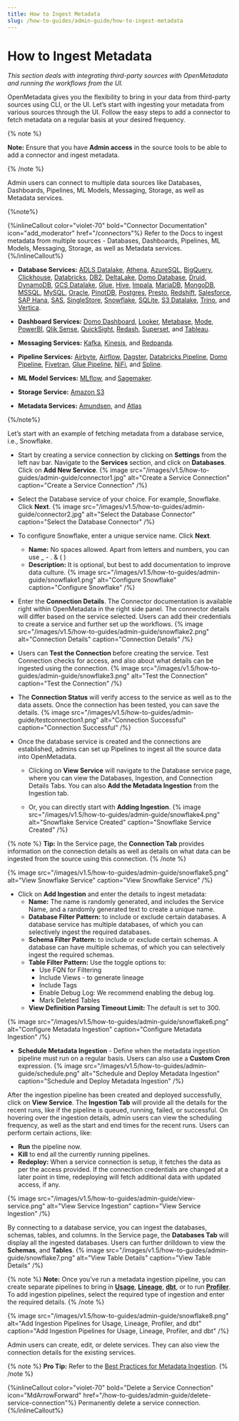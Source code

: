 ```yaml
---
title: How to Ingest Metadata
slug: /how-to-guides/admin-guide/how-to-ingest-metadata
---
```


# How to Ingest Metadata

*This section deals with integrating third-party sources with OpenMetadata and running the workflows from the UI.*

OpenMetadata gives you the flexibility to bring in your data from third-party sources using CLI, or the UI. Let’s start with ingesting your metadata from various sources through the UI. Follow the easy steps to add a connector to fetch metadata on a regular basis at your desired frequency.

{% note %}

**Note:** Ensure that you have **Admin access** in the source tools to be able to add a connector and ingest metadata.

{% /note %}

Admin users can connect to multiple data sources like Databases, Dashboards, Pipelines, ML Models, Messaging, Storage, as well as Metadata services.

{%note%}

{%inlineCallout
color="violet-70"
bold="Connector Documentation"
icon="add_moderator"
href="/connectors"%}
Refer to the Docs to ingest metadata from multiple sources - Databases, Dashboards, Pipelines, ML Models, Messaging, Storage, as well as Metadata services.
 {%/inlineCallout%}

- **Database Services:**  [ADLS Datalake](/connectors/database/adls-datalake), [Athena](/connectors/database/athena), [AzureSQL](/connectors/database/azuresql), [BigQuery](/connectors/database/bigquery), [Clickhouse](/connectors/database/clickhouse), [Databricks](/connectors/database/databricks), [DB2](/connectors/database/db2), [DeltaLake](/connectors/database/deltalake), [Domo Database](/connectors/database/domo-database), [Druid](/connectors/database/druid), [DynamoDB](/connectors/database/dynamodb), [GCS Datalake](/connectors/database/gcs-datalake), [Glue](/connectors/database/glue), [Hive](/connectors/database/hive), [Impala](/connectors/database/impala), [MariaDB](/connectors/database/mariadb), [MongoDB](/connectors/database/mongodb), [MSSQL](/connectors/database/mssql), [MySQL](/connectors/database/mysql), [Oracle](/connectors/database/oracle), [PinotDB](/connectors/database/pinotdb), [Postgres](/connectors/database/postgres), [Presto](/connectors/database/presto),  [Redshift](/connectors/database/redshift), [Salesforce](/connectors/database/salesforce), [SAP Hana](/connectors/database/sap-hana), [SAS](/connectors/database/sas), [SingleStore](/connectors/database/singlestore), [Snowflake](/connectors/database/snowflake), [SQLite](/connectors/database/sqlite),  [S3 Datalake](/connectors/database/s3-datalake), [Trino](/connectors/database/trino), and [Vertica](/connectors/database/vertica).

- **Dashboard Services:** [Domo Dashboard](/connectors/dashboard/domo-dashboard), [Looker](/connectors/dashboard/looker), [Metabase](/connectors/dashboard/metabase), [Mode](/connectors/dashboard/mode), [PowerBI](/connectors/dashboard/powerbi), [Qlik Sense](/connectors/dashboard/qliksense), [QuickSight](/connectors/dashboard/quicksight), [Redash](/connectors/dashboard/redash), [Superset](/connectors/dashboard/superset), and [Tableau](/connectors/dashboard/tableau).

- **Messaging Services:** [Kafka](/connectors/messaging/kafka), [Kinesis](/connectors/messaging/kinesis), and [Redpanda](/connectors/messaging/redpanda).

- **Pipeline Services:** [Airbyte](/connectors/pipeline/airbyte), [Airflow](/connectors/pipeline/airflow), [Dagster](/connectors/pipeline/dagster), [Databricks Pipeline](/connectors/pipeline/databricks-pipeline), [Domo Pipeline](/connectors/pipeline/domo-pipeline), [Fivetran](/connectors/pipeline/fivetran), [Glue Pipeline](/connectors/pipeline/glue-pipeline), [NiFi](/connectors/pipeline/nifi), and [Spline](/connectors/pipeline/spline).

- **ML Model Services:** [MLflow](/connectors/ml-model/mlflow), and [Sagemaker](/connectors/ml-model/sagemaker).

- **Storage Service:** [Amazon S3](/connectors/storage/s3)

- **Metadata Services:** [Amundsen](/connectors/metadata/amundsen), and [Atlas](/connectors/metadata/atlas)

{%/note%}

Let’s start with an example of fetching metadata from a database service, i.e., Snowflake.

- Start by creating a service connection by clicking on **Settings** from the left nav bar. Navigate to the **Services** section, and click on **Databases**. Click on **Add New Service**.
{% image
    src="/images/v1.5/how-to-guides/admin-guide/connector1.jpg"
    alt="Create a Service Connection"
    caption="Create a Service Connection"
    /%}

- Select the Database service of your choice. For example, Snowflake. Click **Next**.
{% image
    src="/images/v1.5/how-to-guides/admin-guide/connector2.jpg"
    alt="Select the Database Connector"
    caption="Select the Database Connector"
    /%}

- To configure Snowflake, enter a unique service name. Click **Next**.
  - **Name:** No spaces allowed. Apart from letters and numbers, you can use _ - . & ( )
  - **Description:** It is optional, but best to add documentation to improve data culture.
{% image
    src="/images/v1.5/how-to-guides/admin-guide/snowflake1.png"
    alt="Configure Snowflake"
    caption="Configure Snowflake"
    /%}

- Enter the **Connection Details**. The Connector documentation is available right within OpenMetadata in the right side panel. The connector details will differ based on the service selected. Users can add their credentials to create a service and further set up the workflows.
{% image
    src="/images/v1.5/how-to-guides/admin-guide/snowflake2.png"
    alt="Connection Details"
    caption="Connection Details"
    /%}

- Users can **Test the Connection** before creating the service. Test Connection checks for access, and also about what details can be ingested using the connection.
{% image
    src="/images/v1.5/how-to-guides/admin-guide/snowflake3.png"
    alt="Test the Connection"
    caption="Test the Connection"
    /%}

- The **Connection Status** will verify access to the service as well as to the data assets. Once the connection has been tested, you can save the details.
{% image
    src="/images/v1.5/how-to-guides/admin-guide/testconnection1.png"
    alt="Connection Successful"
    caption="Connection Successful"
    /%}

- Once the database service is created and the connections are established, admins can set up Pipelines to ingest all the source data into OpenMetadata.
  - Clicking on **View Service** will navigate to the Database service page, where you can view the Databases, Ingestion, and Connection Details Tabs. You can also **Add the Metadata Ingestion** from the Ingestion tab.

  - Or, you can directly start with **Adding Ingestion**.
{% image
    src="/images/v1.5/how-to-guides/admin-guide/snowflake4.png"
    alt="Snowflake Service Created"
    caption="Snowflake Service Created"
    /%}

{% note %}
**Tip:** In the Service page, the **Connection Tab** provides information on the connection details as well as details on what data can be ingested from the source using this connection.
{% /note %}

{% image
    src="/images/v1.5/how-to-guides/admin-guide/snowflake5.png"
    alt="View Snowflake Service"
    caption="View Snowflake Service"
    /%}

- Click on **Add Ingestion** and enter the details to ingest metadata:
  - **Name:** The name is randomly generated, and includes the Service Name, and a randomly generated text to create a unique name.
  - **Database Filter Pattern:** to include or exclude certain databases. A database service has multiple databases, of which you can selectively ingest the required databases.
  - **Schema Filter Pattern:** to include or exclude certain schemas. A database can have multiple schemas, of which you can selectively ingest the required schemas.
  - **Table Filter Pattern:** Use the toggle options to:
    - Use FQN for Filtering
    - Include Views - to generate lineage
    - Include Tags
    - Enable Debug Log: We recommend enabling the debug log.
    - Mark Deleted Tables
  - **View Definition Parsing Timeout Limit:** The default is set to 300.

{% image
    src="/images/v1.5/how-to-guides/admin-guide/snowflake6.png"
    alt="Configure Metadata Ingestion"
    caption="Configure Metadata Ingestion"
    /%}

- **Schedule Metadata Ingestion** - Define when the metadata ingestion pipeline must run on a regular basis. Users can also use a **Custom Cron** expression.
{% image
    src="/images/v1.5/how-to-guides/admin-guide/schedule.png"
    alt="Schedule and Deploy Metadata Ingestion"
    caption="Schedule and Deploy Metadata Ingestion"
    /%}

After the ingestion pipeline has been created and deployed successfully, click on **View Service**. The **Ingestion Tab** will provide all the details for the recent runs, like if the pipeline is queued, running, failed, or successful. On hovering over the ingestion details, admin users can view the scheduling frequency, as well as the start and end times for the recent runs. Users can perform certain actions, like:
- **Run** the pipeline now.
- **Kill** to end all the currently running pipelines.
- **Redeploy:** When a  service connection is setup, it fetches the data as per the access provided. If the connection credentials are changed at a later point in time, redeploying will fetch additional data with updated access, if any.

{% image
    src="/images/v1.5/how-to-guides/admin-guide/view-service.png"
    alt="View Service Ingestion"
    caption="View Service Ingestion"
    /%}

By connecting to a database service, you can ingest the databases, schemas, tables, and columns. In the Service page, the **Databases Tab** will display all the ingested databases. Users can further drilldown to view the **Schemas**, and **Tables**.
{% image
    src="/images/v1.5/how-to-guides/admin-guide/snowflake7.png"
    alt="View Table Details"
    caption="View Table Details"
    /%}

{% note %}
**Note:** Once you’ve run a metadata ingestion pipeline, you can create separate pipelines to bring in [**Usage**](/connectors/ingestion/workflows/usage), [**Lineage**](/connectors/ingestion/workflows/lineage), [**dbt**](/connectors/ingestion/workflows/dbt), or to run [**Profiler**](/how-to-guides/data-quality-observability/profiler/workflow). To add ingestion pipelines, select the required type of ingestion and enter the required details.
{% /note %}

{% image
    src="/images/v1.5/how-to-guides/admin-guide/snowflake8.png"
    alt="Add Ingestion Pipelines for Usage, Lineage, Profiler, and dbt"
    caption="Add Ingestion Pipelines for Usage, Lineage, Profiler, and dbt"
    /%}

Admin users can create, edit, or delete services. They can also view the connection details for the existing services.

{% note %}
**Pro Tip:** Refer to the [Best Practices for Metadata Ingestion](/connectors/ingestion/best-practices).
{% /note %}

{%inlineCallout
  color="violet-70"
  bold="Delete a Service Connection"
  icon="MdArrowForward"
  href="/how-to-guides/admin-guide/delete-service-connection"%}
  Permanently delete a service connection.
{%/inlineCallout%}